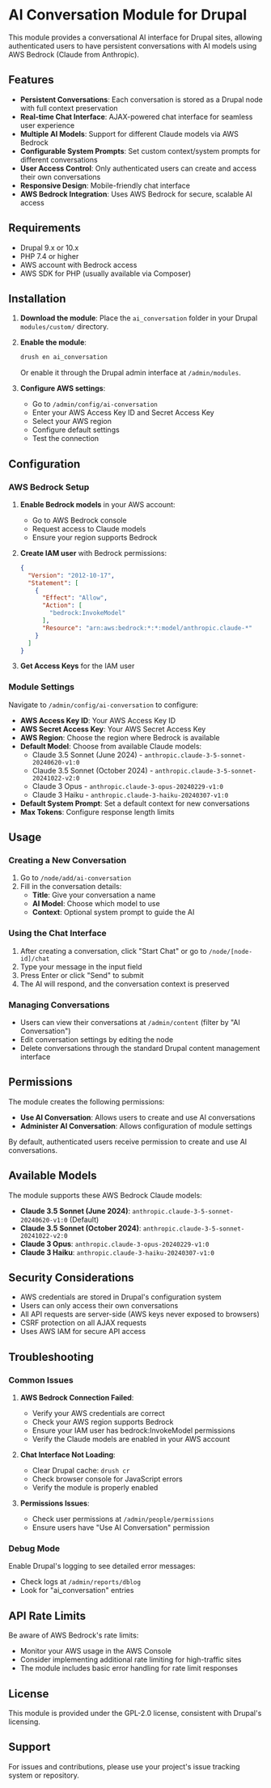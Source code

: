 # AI Conversation Module for Drupal

This module provides a conversational AI interface for Drupal sites, allowing authenticated users to have persistent conversations with AI models using AWS Bedrock (Claude from Anthropic).

## Features

- **Persistent Conversations**: Each conversation is stored as a Drupal node with full context preservation
- **Real-time Chat Interface**: AJAX-powered chat interface for seamless user experience
- **Multiple AI Models**: Support for different Claude models via AWS Bedrock
- **Configurable System Prompts**: Set custom context/system prompts for different conversations
- **User Access Control**: Only authenticated users can create and access their own conversations
- **Responsive Design**: Mobile-friendly chat interface
- **AWS Bedrock Integration**: Uses AWS Bedrock for secure, scalable AI access

## Requirements

- Drupal 9.x or 10.x
- PHP 7.4 or higher
- AWS account with Bedrock access
- AWS SDK for PHP (usually available via Composer)

## Installation

1. **Download the module**: Place the `ai_conversation` folder in your Drupal `modules/custom/` directory.

2. **Enable the module**: 
   ```bash
   drush en ai_conversation
   ```
   Or enable it through the Drupal admin interface at `/admin/modules`.

3. **Configure AWS settings**:
   - Go to `/admin/config/ai-conversation`
   - Enter your AWS Access Key ID and Secret Access Key
   - Select your AWS region
   - Configure default settings
   - Test the connection

## Configuration

### AWS Bedrock Setup

1. **Enable Bedrock models** in your AWS account:
   - Go to AWS Bedrock console
   - Request access to Claude models
   - Ensure your region supports Bedrock

2. **Create IAM user** with Bedrock permissions:
   ```json
   {
     "Version": "2012-10-17",
     "Statement": [
       {
         "Effect": "Allow",
         "Action": [
           "bedrock:InvokeModel"
         ],
         "Resource": "arn:aws:bedrock:*:*:model/anthropic.claude-*"
       }
     ]
   }
   ```

3. **Get Access Keys** for the IAM user

### Module Settings

Navigate to `/admin/config/ai-conversation` to configure:

- **AWS Access Key ID**: Your AWS Access Key ID
- **AWS Secret Access Key**: Your AWS Secret Access Key
- **AWS Region**: Choose the region where Bedrock is available
- **Default Model**: Choose from available Claude models:
  - Claude 3.5 Sonnet (June 2024) - `anthropic.claude-3-5-sonnet-20240620-v1:0`
  - Claude 3.5 Sonnet (October 2024) - `anthropic.claude-3-5-sonnet-20241022-v2:0`
  - Claude 3 Opus - `anthropic.claude-3-opus-20240229-v1:0`
  - Claude 3 Haiku - `anthropic.claude-3-haiku-20240307-v1:0`
- **Default System Prompt**: Set a default context for new conversations
- **Max Tokens**: Configure response length limits

## Usage

### Creating a New Conversation

1. Go to `/node/add/ai-conversation`
2. Fill in the conversation details:
   - **Title**: Give your conversation a name
   - **AI Model**: Choose which model to use
   - **Context**: Optional system prompt to guide the AI

### Using the Chat Interface

1. After creating a conversation, click "Start Chat" or go to `/node/[node-id]/chat`
2. Type your message in the input field
3. Press Enter or click "Send" to submit
4. The AI will respond, and the conversation context is preserved

### Managing Conversations

- Users can view their conversations at `/admin/content` (filter by "AI Conversation")
- Edit conversation settings by editing the node
- Delete conversations through the standard Drupal content management interface

## Permissions

The module creates the following permissions:

- **Use AI Conversation**: Allows users to create and use AI conversations
- **Administer AI Conversation**: Allows configuration of module settings

By default, authenticated users receive permission to create and use AI conversations.

## Available Models

The module supports these AWS Bedrock Claude models:

- **Claude 3.5 Sonnet (June 2024)**: `anthropic.claude-3-5-sonnet-20240620-v1:0` (Default)
- **Claude 3.5 Sonnet (October 2024)**: `anthropic.claude-3-5-sonnet-20241022-v2:0`
- **Claude 3 Opus**: `anthropic.claude-3-opus-20240229-v1:0`
- **Claude 3 Haiku**: `anthropic.claude-3-haiku-20240307-v1:0`

## Security Considerations

- AWS credentials are stored in Drupal's configuration system
- Users can only access their own conversations
- All API requests are server-side (AWS keys never exposed to browsers)
- CSRF protection on all AJAX requests
- Uses AWS IAM for secure API access

## Troubleshooting

### Common Issues

1. **AWS Bedrock Connection Failed**:
   - Verify your AWS credentials are correct
   - Check your AWS region supports Bedrock
   - Ensure your IAM user has bedrock:InvokeModel permissions
   - Verify the Claude models are enabled in your AWS account

2. **Chat Interface Not Loading**:
   - Clear Drupal cache: `drush cr`
   - Check browser console for JavaScript errors
   - Verify the module is properly enabled

3. **Permissions Issues**:
   - Check user permissions at `/admin/people/permissions`
   - Ensure users have "Use AI Conversation" permission

### Debug Mode

Enable Drupal's logging to see detailed error messages:
- Check logs at `/admin/reports/dblog`
- Look for "ai_conversation" entries

## API Rate Limits

Be aware of AWS Bedrock's rate limits:
- Monitor your AWS usage in the AWS Console
- Consider implementing additional rate limiting for high-traffic sites
- The module includes basic error handling for rate limit responses

## License

This module is provided under the GPL-2.0 license, consistent with Drupal's licensing.

## Support

For issues and contributions, please use your project's issue tracking system or repository.
